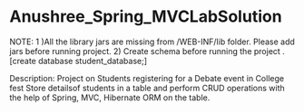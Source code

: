 # Anushree_Spring_MVCLabSolution

NOTE: 
1 )All the library jars are missing from /WEB-INF/lib folder.
   Please add jars before running project.
2) Create schema before running the project .
   [create database student_database;]
   
   Description:
   Project on Students registering for a Debate event in College fest
   Store detailsof students in a table and perform CRUD operations with the help of Spring, MVC, Hibernate ORM on the table.
